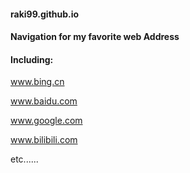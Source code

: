 #### raki99.github.io
#### Navigation for my favorite web Address
#### Including:
  www.bing.cn
  
  www.baidu.com
  
  www.google.com 
  
  www.bilibili.com
  
  etc......
